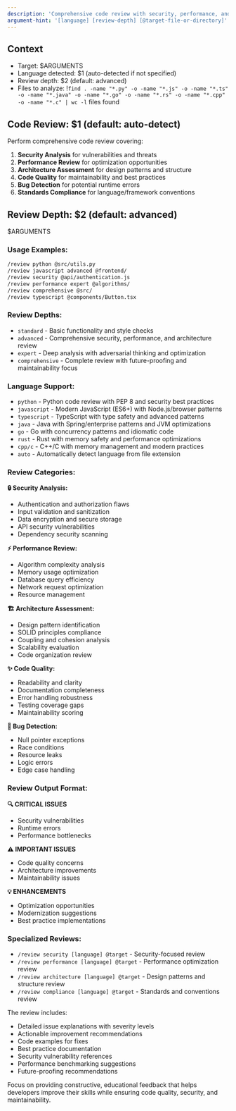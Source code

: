 ```yaml
---
description: 'Comprehensive code review with security, performance, and architectural analysis'
argument-hint: '[language] [review-depth] [@target-file-or-directory]'
---
```


## Context

- Target: $ARGUMENTS
- Language detected: $1 (auto-detected if not specified)
- Review depth: $2 (default: advanced)
- Files to analyze: !`find . -name "*.py" -o -name "*.js" -o -name "*.ts" -o -name "*.java" -o -name "*.go" -o -name "*.rs" -o -name "*.cpp" -o -name "*.c" | wc -l` files found

## Code Review: $1 (default: auto-detect)

Perform comprehensive code review covering:

1. **Security Analysis** for vulnerabilities and threats
2. **Performance Review** for optimization opportunities
3. **Architecture Assessment** for design patterns and structure
4. **Code Quality** for maintainability and best practices
5. **Bug Detection** for potential runtime errors
6. **Standards Compliance** for language/framework conventions

## Review Depth: $2 (default: advanced)

$ARGUMENTS

### Usage Examples:

```bash
/review python @src/utils.py
/review javascript advanced @frontend/
/review security @api/authentication.js
/review performance expert @algorithms/
/review comprehensive @src/
/review typescript @components/Button.tsx
```

### Review Depths:

- `standard` - Basic functionality and style checks
- `advanced` - Comprehensive security, performance, and architecture review
- `expert` - Deep analysis with adversarial thinking and optimization
- `comprehensive` - Complete review with future-proofing and maintainability focus

### Language Support:

- `python` - Python code review with PEP 8 and security best practices
- `javascript` - Modern JavaScript (ES6+) with Node.js/browser patterns
- `typescript` - TypeScript with type safety and advanced patterns
- `java` - Java with Spring/enterprise patterns and JVM optimizations
- `go` - Go with concurrency patterns and idiomatic code
- `rust` - Rust with memory safety and performance optimizations
- `cpp/c` - C++/C with memory management and modern practices
- `auto` - Automatically detect language from file extension

### Review Categories:

**🔒 Security Analysis:**

- Authentication and authorization flaws
- Input validation and sanitization
- Data encryption and secure storage
- API security vulnerabilities
- Dependency security scanning

**⚡ Performance Review:**

- Algorithm complexity analysis
- Memory usage optimization
- Database query efficiency
- Network request optimization
- Resource management

**🏗️ Architecture Assessment:**

- Design pattern identification
- SOLID principles compliance
- Coupling and cohesion analysis
- Scalability evaluation
- Code organization review

**✨ Code Quality:**

- Readability and clarity
- Documentation completeness
- Error handling robustness
- Testing coverage gaps
- Maintainability scoring

**🐛 Bug Detection:**

- Null pointer exceptions
- Race conditions
- Resource leaks
- Logic errors
- Edge case handling

### Review Output Format:

**🔍 CRITICAL ISSUES**

- Security vulnerabilities
- Runtime errors
- Performance bottlenecks

**⚠️ IMPORTANT ISSUES**

- Code quality concerns
- Architecture improvements
- Maintainability issues

**💡 ENHANCEMENTS**

- Optimization opportunities
- Modernization suggestions
- Best practice implementations

### Specialized Reviews:

- `/review security [language] @target` - Security-focused review
- `/review performance [language] @target` - Performance optimization review
- `/review architecture [language] @target` - Design patterns and structure review
- `/review compliance [language] @target` - Standards and conventions review

The review includes:

- Detailed issue explanations with severity levels
- Actionable improvement recommendations
- Code examples for fixes
- Best practice documentation
- Security vulnerability references
- Performance benchmarking suggestions
- Future-proofing recommendations

Focus on providing constructive, educational feedback that helps developers improve their skills while ensuring code quality, security, and maintainability.
